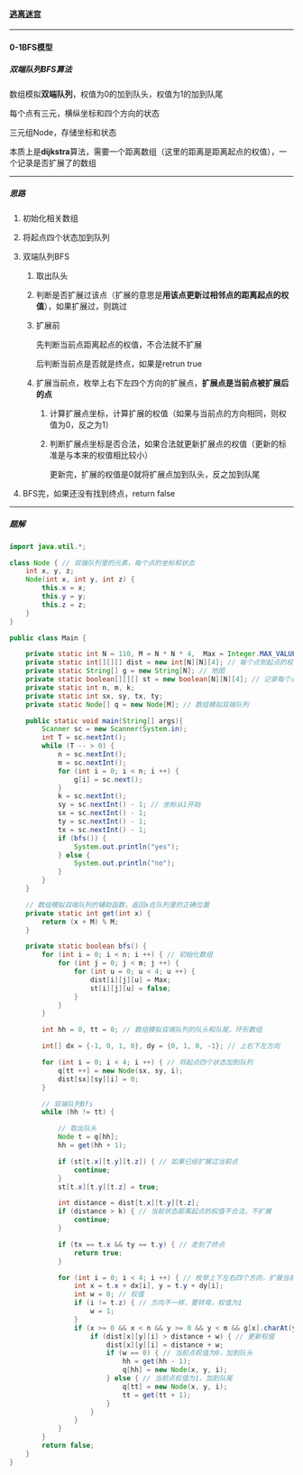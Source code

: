 #### <a href="https://www.acwing.com/problem/content/description/3678/">逃离迷宫</a>

-----

#### 0-1BFS模型

##### 双端队列BFS算法

数组模拟**双端队列**，权值为0的加到队头，权值为1的加到队尾

每个点有三元，横纵坐标和四个方向的状态

三元组Node，存储坐标和状态

本质上是**dijkstra**算法，需要一个距离数组（这里的距离是距离起点的权值），一个记录是否扩展了的数组

---------

##### 思路

1. 初始化相关数组

2. 将起点四个状态加到队列

3. 双端队列BFS

   1. 取出队头

   2. 判断是否扩展过该点（扩展的意思是**用该点更新过相邻点的距离起点的权值**），如果扩展过，则跳过

   3. 扩展前

      先判断当前点距离起点的权值，不合法就不扩展

      后判断当前点是否就是终点，如果是retrun true

   4. 扩展当前点，枚举上右下左四个方向的扩展点，**扩展点是当前点被扩展后的点**

      1. 计算扩展点坐标，计算扩展的权值（如果与当前点的方向相同，则权值为0，反之为1）

      2. 判断扩展点坐标是否合法，如果合法就更新扩展点的权值（更新的标准是与本来的权值相比较小）

         更新完，扩展的权值是0就将扩展点加到队头，反之加到队尾

4. BFS完，如果还没有找到终点，return false

-----

##### 题解

```java
import java.util.*;

class Node { // 双端队列里的元素，每个点的坐标和状态
    int x, y, z;
    Node(int x, int y, int z) {
        this.x = x;
        this.y = y;
        this.z = z;
    }
}

public class Main {

    private static int N = 110, M = N * N * 4,  Max = Integer.MAX_VALUE;
    private static int[][][] dist = new int[N][N][4]; // 每个点到起点的权值
    private static String[] g = new String[N]; // 地图
    private static boolean[][][] st = new boolean[N][N][4]; // 记录每个点是否走到过
    private static int n, m, k;
    private static int sx, sy, tx, ty;
    private static Node[] q = new Node[M]; // 数组模拟双端队列

    public static void main(String[] args){
        Scanner sc = new Scanner(System.in);
        int T = sc.nextInt();
        while (T -- > 0) {
            n = sc.nextInt();
            m = sc.nextInt();
            for (int i = 0; i < n; i ++) {
                g[i] = sc.next();
            }
            k = sc.nextInt();
            sy = sc.nextInt() - 1; // 坐标从1开始
            sx = sc.nextInt() - 1;
            ty = sc.nextInt() - 1;
            tx = sc.nextInt() - 1;
            if (bfs()) {
                System.out.println("yes");
            } else {
                System.out.println("no");
            }
        }
    }

    // 数组模拟双端队列的辅助函数，返回x在队列里的正确位置
    private static int get(int x) {
        return (x + M) % M;
    }

    private static boolean bfs() {
        for (int i = 0; i < n; i ++) { // 初始化数组
            for (int j = 0; j < m; j ++) {
                for (int u = 0; u < 4; u ++) {
                    dist[i][j][u] = Max;
                    st[i][j][u] = false;
                }
            }
        }

        int hh = 0, tt = 0; // 数组模拟双端队列的队头和队尾，环形数组

        int[] dx = {-1, 0, 1, 0}, dy = {0, 1, 0, -1}; // 上右下左方向

        for (int i = 0; i < 4; i ++) { // 将起点四个状态加到队列
            q[tt ++] = new Node(sx, sy, i);
            dist[sx][sy][i] = 0;
        }

        // 双端队列Bfs
        while (hh != tt) {

            // 取出队头
            Node t = q[hh];
            hh = get(hh + 1);

            if (st[t.x][t.y][t.z]) { // 如果已经扩展过当前点
                continue;
            }
            st[t.x][t.y][t.z] = true;

            int distance = dist[t.x][t.y][t.z];
            if (distance > k) { // 当前状态距离起点的权值不合法，不扩展
                continue;
            }

            if (tx == t.x && ty == t.y) { // 走到了终点
                return true;
            }

            for (int i = 0; i < 4; i ++) { // 枚举上下左右四个方向，扩展当前点
                int x = t.x + dx[i], y = t.y + dy[i];
                int w = 0; // 权值
                if (i != t.z) { // 方向不一样，要转弯，权值为1
                    w = 1;
                }
                if (x >= 0 && x < n && y >= 0 && y < m && g[x].charAt(y) == '.') { // 合法操作
                    if (dist[x][y][i] > distance + w) { // 更新权值
                        dist[x][y][i] = distance + w;
                        if (w == 0) { // 当前点权值为0，加到队头
                            hh = get(hh - 1);
                            q[hh] = new Node(x, y, i);
                        } else { // 当前点权值为1，加到队尾
                            q[tt] = new Node(x, y, i);
                            tt = get(tt + 1);
                        }
                    }
                }
            }
        }
        return false;
    }
}
```

